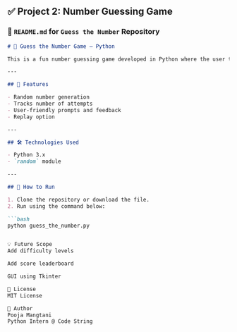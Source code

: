 ## ✅ Project 2: Number Guessing Game

### 📝 `README.md` for `Guess the Number` Repository

```markdown
# 🎯 Guess the Number Game – Python

This is a fun number guessing game developed in Python where the user tries to guess a randomly generated number.

---

## 📌 Features

- Random number generation
- Tracks number of attempts
- User-friendly prompts and feedback
- Replay option

---

## 🛠️ Technologies Used

- Python 3.x
- `random` module

---

## 🚀 How to Run

1. Clone the repository or download the file.
2. Run using the command below:

```bash
python guess_the_number.py


💡 Future Scope
Add difficulty levels

Add score leaderboard

GUI using Tkinter

📄 License
MIT License

👤 Author
Pooja Mangtani
Python Intern @ Code String


